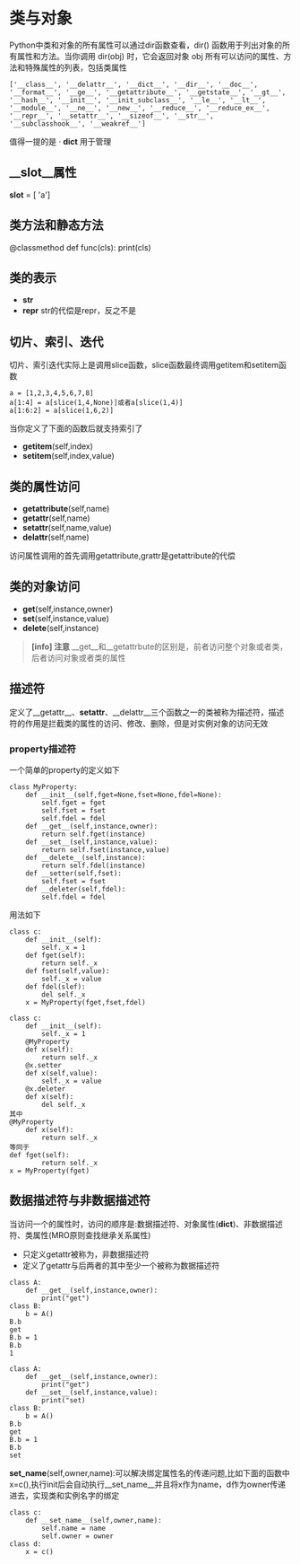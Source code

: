 # 类与对象
Python中类和对象的所有属性可以通过dir函数查看，dir() 函数用于列出对象的所有属性和方法。当你调用 dir(obj) 时，它会返回对象 obj 所有可以访问的属性、方法和特殊属性的列表，包括类属性
```
['__class__', '__delattr__', '__dict__', '__dir__', '__doc__',  '__format__', '__ge__', '__getattribute__', '__getstate__', '__gt__', '__hash__', '__init__', '__init_subclass__', '__le__', '__lt__', '__module__', '__ne__', '__new__', '__reduce__', '__reduce_ex__', '__repr__', '__setattr__', '__sizeof__', '__str__', '__subclasshook__', '__weakref__']
```
值得一提的是
· __dict__ 用于管理
## __slot__属性
__slot__ = [ 'a']
## 类方法和静态方法
@classmethod
def func(cls):
    print(cls)
## 类的表示
- __str__
- __repr__
str的代偿是repr，反之不是
## 切片、索引、迭代
切片、索引迭代实际上是调用slice函数，slice函数最终调用getitem和setitem函数
```
a = [1,2,3,4,5,6,7,8]
a[1:4] = a[slice(1,4,None)]或者a[slice(1,4)]
a[1:6:2] = a[slice(1,6,2)]
```
当你定义了下面的函数后就支持索引了
- __getitem__(self,index)
- __setitem__(self,index,value)


## 类的属性访问
- __getattribute__(self,name)
- __getattr__(self,name)
- __setattr__(self,name,value)
- __delattr__(self,name)

访问属性调用的首先调用getattribute,grattr是getattribute的代偿
## 类的对象访问
- __get__(self,instance,owner)
- __set__(self,instance,value)
- __delete__(self,instance)

> **[info] 注意**
__get__和__getattrbute的区别是，前者访问整个对象或者类，后者访问对象或者类的属性

## 描述符
定义了__getattr__、__setattr__、__delattr__三个函数之一的类被称为描述符，描述符的作用是拦截类的属性的访问、修改、删除，但是对实例对象的访问无效
### property描述符
一个简单的property的定义如下
```
class MyProperty:
    def __init__(self,fget=None,fset=None,fdel=None):
        self.fget = fget
        self.fset = fset
        self.fdel = fdel
    def __get__(self,instance,owner):
        return self.fget(instance)
    def __set__(self,instance,value):
        return self.fset(instance,value)
    def __delete__(self,instance):
        return self.fdel(instance)
    def __setter(self,fset):
        self.fset = fset
    def __deleter(self,fdel):
        self.fdel = fdel
``` 
用法如下
```
class c:
    def __init__(self):
        self._x = 1
    def fget(self):
        return self._x
    def fset(self,value):
        self._x = value
    def fdel(slef):
        del self._x
    x = MyProperty(fget,fset,fdel)

class c:
    def __init__(self):
        self._x = 1
    @MyProperty
    def x(self):
        return self._x
    @x.setter
    def x(self,value):
        self._x = value
    @x.deleter
    def x(self):
        del self._x
其中
@MyProperty
    def x(self):
        return self._x
等同于
def fget(self):
        return self._x
x = MyProperty(fget)
```

## 数据描述符与非数据描述符
当访问一个的属性时，访问的顺序是:数据描述符、对象属性(__dict__)、非数据描述符、类属性(MRO原则查找继承关系属性)
- 只定义getattr被称为，非数据描述符
- 定义了getattr与后两者的其中至少一个被称为数据描述符

```
class A:
    def __get__(self,instance,owner):
        print("get")
class B:
    b = A()
B.b
get
B.b = 1
B.b
1
```
```
class A:
    def __get__(self,instance,owner):
        print("get")
    def __set__(self,instance,value):
        print("set)
class B:
    b = A()
B.b
get
B.b = 1
B.b
set
```

__set_name__(self,owner,name):可以解决绑定属性名的传递问题,比如下面的函数中x=c(),执行init后会自动执行__set_name__并且将x作为name，d作为owner传递进去，实现类和实例名字的绑定
```
class c:
    def __set_name__(self,owner,name):
        self.name = name
        self.owner = owner
class d:
    x = c()

```

